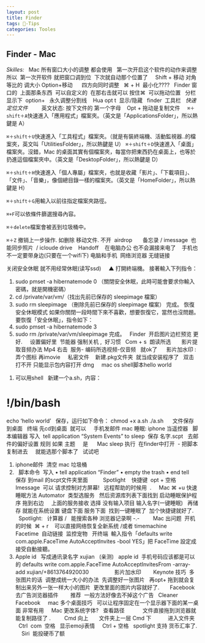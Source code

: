 ```yaml
---
layout: post
title: Finder  
tags: -Tips
categories: Tooles
---
```


## Finder - Mac

*Skilles:*
 
Mac 所有窗口大小的调整 都会使用   第一次开启这个软件的动作来调整  
所以  第一次开软件 就把窗口调到位  下次就自动那个位置了
 
 
Shift + 移动       对角等比的 调大小
Option+移动      四方向同时调整
 
⌘ + H  最小化????
 
Finder 窗口的  上面那条东西  可以自定义的  在那右击就可以
按住⌘  可以拖动位置
 
分栏显示下  option+   永久调整分割线  
 
Hua opt t  显示/隐藏   finder  工具栏
 
*快速定位文件*         英文状态: 按下文件的 第一个字母  
 
Opt + 拖动是复制文件 
 
` ⌘＋shift＋A`快速進入「應用程式」檔案夾。（英文是「ApplicationsFolder」，所以熱鍵是 A）

`⌘＋shift＋U`快速進入「工具程式」檔案夾。（就是有裝終端機、活動監視器..的檔案夾，英文叫「UtilitiesFolder」，所以熱鍵是 U）
`⌘＋shift＋D`快速進入「桌面」檔案夾。沒錯，Mac 的桌面其實有個檔案夾，每當你把東西扔在桌面上，也等於扔進這個檔案夾中。（英文是「DesktopFolder」，所以熱鍵是 D）

`⌘＋shift＋H`快速進入「個人專屬」檔案夾，也就是收藏「影片」、「下載項目」、「文件」、「音樂」，像個總目錄一樣的檔案夾。（英文是「HomeFolder」，所以熱鍵是 H）

`⌘＋shift＋G`用輸入以前往指定檔案夾路徑。

`⌘+F`可以依條件篩選搜尋內容。

`⌘＋delete`檔案會被丟到垃圾桶中。

`⌘＋Z` 撤销上一步操作. 如删除 移动文件.
不开  airdrop     
 
备忘录 / imessage  也能同步照片  / icloude drive  
 
Handoff    在电脑办公 也不会漏接来电了    手机也不一定要带身边(只要在一个wifi下)
电脑和手机  网络浏览器 无缝链接     





















关闭安全休眠 就不用经常休眠(读写ssd)
 
 
▲ 打開終端機。
接著輸入下列指令：
1.  sudo pmset -a hibernatemode 0 （關閉安全休眠，此時可能會要求你輸入密碼，就是開機密碼）
2.  cd /private/var/vm/（找出先前已保存的 sleepimage 檔案）
3.  sudo rm sleepimage （刪除先前已保存的 sleepimage 檔案）
完成。
恢復安全休眠模式
如果你關閉一段時間下來不喜歡，想要恢復它，當然也沒問題。要恢復「安全休眠」，指令如下：
1.  sudo pmset -a hibernatemode 3
2.  sudo rm /private/var/vm/sleepimage
完成。
 
Finder  开启图片边栏预览 更好.
 
 
设置偏好里  节能器 强制关机 ,  好习惯
 
Com + s  朗读所选
 
 
 
影片提取音频办法 
Mp4 右击  服务- 编码所选视频-仅音频   就ok了  
 
 
影片加水印 :  弄个图标 再imovie 
 
 
私密文件    新建.pkg文件夹  就当成安装程序了   双击打不开 只能显示包内容打开
dmg
 
 
mac os shell脚本hello world
 
 
 
1) 可以用shell
 
新建一个a.sh，内容：
# !/bin/bash
echo ‘hello world’
 
保存，运行如下命令：
chmod +x a.sh 
./a.sh
 
 
 文件保存到桌面   终端 先cd到桌面  就可以
 
 
手机发邮件 mac 睡眠: iphone 当遥控器
 
脚本编辑器
写入  tell application “System Events” to sleep  
保存 名字.scpt
 
去邮件的偏好设置 规则 
如果 
主题     是      Mac sleep 
执行  在finder中打开  - 把脚本复制进去     就能选那个脚本了 
 
试试吧 
 
1.  iphone邮件  清空 mac 垃圾桶
2.    脚本命令  写入
• tell application “Finder”
• empty the trash
• end tell
 
 
保存 到mail 的scpt文件夹里面    
 
 
 
Spotlight    快捷键  opt + 空格
 
Imessage  可以 请求控制对方屏幕!   远程帮助的时候用  .
 
 
Mac ⌘ +u 快速睡眠方法 
Automator  类型选服务   然后资源库列表下面找到 启动睡眠保护程序
拖到右边     上面的服务接收 选择 没有输入项目 输入名字(一键睡眠)   再储存
就能在系统设置 键盘下面 服务下面  找到一键睡眠了  加个快捷键就好了.
 
 
Spotlight:   计算器 /   能搜索各种 浏览器记录啊 -.- 
 
 
 
 
Mac 出问题  开机的时候  ⌘ + r    可以直接网络恢复全新系统 /或者 timemachine
 
 
 
 
 
 
Facetime  自动链接  监控宠物
 
开终端  
輸入指令「defaults write com.apple.FaceTime AutoAcceptInvites -bool YES」把 FaceTime 設定成接受自動接聽。
1.  Apple id   写成通讯录名字 xujian   (亲测)   apple id  手机号码应该都是可以的
defaults write com.apple.FaceTime AutoAcceptInvitesFrom -array-add xujian/+8613764920030
 
 
 
 
 
 
 
 
影片加水印  
 
 
 
Keynote 技巧  
多张图片的话  调整成统一大小的办法
 先调整好一张图片   再opt+ 拖到就会复制出来另外一张一样大小的图片  更改里面的图片内容就好了.
 
 
 
Facebook  去广告浏览器插件        推荐  一般方法好像去不掉这个广告   Cleaner Facebook
 
 
mac
多个桌面技巧   可以让程序固定在一个显示器下面的某一桌面 非常有用
 
 
Mac 更改系统字体?
 
查看路径            文件直接拖到浏览器就能复制路径了 .
 
 
 
 
Cmd 向上       文件夹上一层
Cmd 下           进入文件夹
 
 
Ctrl  com  空格   显示emoji表情
 
 
Ctrl + 空格   spotlight 支持 货币汇率了.
 
 
Siri  能投硬币了额
 
 
 















































